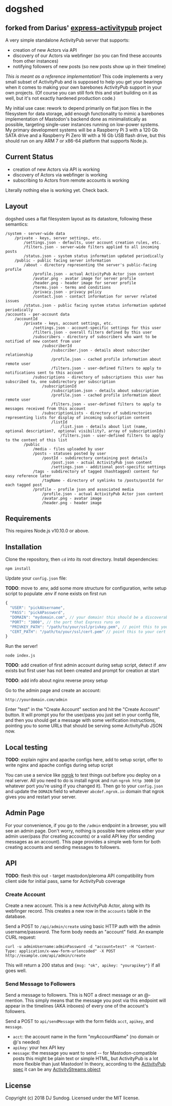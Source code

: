 # dogshed
## forked from Darius' [express-activitypub](https://github.com/dariusk/express-activitypub) project

A very simple standalone ActivityPub server that supports:

* creation of new Actors via API
* discovery of our Actors via webfinger (so you can find these accounts from other instances)
* notifying followers of new posts (so new posts show up in their timeline)

_This is meant as a reference implementation!_ This code implements a very small subset of ActivityPub and is supposed to help you get your bearings when it comes to making your own barebones ActivityPub support in your own projects. (Of course you can still fork this and start building on it as well, but it's not exactly hardened production code.)

My initial use case: rework to depend primarily on flat json files in the filesystem for data storage, add enough functionality to mimic a barebones implementation of Mastodon's backend done as minimalistically as possible, targeting single-user instances running on low-power systems. My primary development systems will be a Raspberry Pi 3 with a 120 Gb SATA drive and a Raspberry Pi Zero W with a 16 Gb USB flash drive, but this should run on any ARM 7 or x86-64 platform that supports Node.js.

## Current Status

* creation of new Actors via API is working
* discovery of Actors via webfinger is working
* subscribing to Actors from remote accounts is working

Literally nothing else is working yet. Check back.

## Layout

dogshed uses a flat filesystem layout as its datastore, following these semantics:

```
/system - server-wide data
    /private - keys, server settings, etc.
        /settings.json - defaults, user account creation rules, etc.
        /filters.json - server-wide filters applied to all incoming posts
        /status.json - system status information updated periodically
    /public - public facing server information
        /about - directory representing the server's public-facing profile
            /profile.json - actual ActivityPub Actor json content
            /avatar.png - avatar image for server profile
            /header.png - header image for server profile
            /terms.json - terms and conditions
            /privacy.json - privacy policy
            /contact.json - contact information for server related issues
        /status.json - public facing system status information updated periodically
/accounts - per-account data
    /accountId
        /private - keys, account settings, etc.
            /settings.json - account-specific settings for this user
            /filters.json - overall filters defined by this user
            /subscribers - directory of subscribers who want to be notified of new content from user
                /subscriberId
                    /subscriber.json - details about subscriber relationship
                    /profile.json - cached profile information about remote user
                    /filters.json - user-defined filters to apply to notifications sent to this account
            /subscriptions - directory of subscriptions this user has subscribed to, one subdirectory per subscription
                /subscriptionId
                    /subscription.json - details about subscription
                    /profile.json - cached profile information about remote user
                    /filters.json - user-defined filters to apply to messages received from this account
                /subscriptionLists - directory of subdirectories representing lists for display of incoming subscription content
                    /listId
                        /list.json - details about list (name, optional description?, optional visibility?, array of subscriptionIds)
                        /filters.json - user-defined filters to apply to the content of this list
        /public
            /media - files uploaded by user
            /posts - statuses posted by user
                /postId - subdirectory containing post details
                    /post.json - actual ActivityPub json content
                    /settings.json - additional post-specific settings
            /tags - subdirectory of tagged (hashtagged) content for easy reference later
                /tagName - directory of symlinks to /posts/postId for each tagged post
            /profile - profile json and associated media
                /profile.json - actual ActivityPub Actor json content
                /avatar.png - avatar image
                /header.png - header image

```

## Requirements

This requires Node.js v10.10.0 or above.

## Installation

Clone the repository, then `cd` into its root directory. Install dependencies:

`npm install`

Update your `config.json` file:

**TODO**: move to .env, add some more structure for configuration, write setup script to populate .env if none exists on first run

```js
{
  "USER": "pickAUsername",
  "PASS": "pickAPassword",
  "DOMAIN": "mydomain.com", // your domain! this should be a discoverable domain of some kind like "example.com"
  "PORT": "3000", // the port that Express runs on
  "PRIVKEY_PATH": "/path/to/your/ssl/privkey.pem", // point this to your private key you got from Certbot or similar
  "CERT_PATH": "/path/to/your/ssl/cert.pem" // point this to your cert you got from Certbot or similar
}
```

Run the server!

`node index.js`

**TODO**: add creation of first admin account during setup script, detect if .env exists but first user has not been created and prompt for creation at start

**TODO**: add info about nginx reverse proxy setup

Go to the admin page and create an account:

`http://yourdomain.com/admin`

Enter "test" in the "Create Account" section and hit the "Create Account" button. It will prompt you for the user/pass you just set in your config file, and then you should get a message with some verification instructions, pointing you to some URLs that should be serving some ActivityPub JSON now.

## Local testing

**TODO**: explain nginx and apache configs here, add to setup script, offer to write nginx and apache configs during setup script

You can use a service like [ngrok](https://ngrok.com/) to test things out before you deploy on a real server. All you need to do is install ngrok and run `ngrok http 3000` (or whatever port you're using if you changed it). Then go to your `config.json` and update the `DOMAIN` field to whatever `abcdef.ngrok.io` domain that ngrok gives you and restart your server.

## Admin Page

For your convenience, if you go to the `/admin` endpoint in a browser, you will see an admin page. Don't worry, nothing is possible here unless either your admin user/pass (for creating accounts) or a valid API key (for sending messages as an account). This page provides a simple web form for both creating accounts and sending messages to followers.

## API

**TODO**: flesh this out - target mastodon/pleroma API compatibility from client side for initial pass, same for ActivityPub coverage

### Create Account

Create a new account. This is a new ActivityPub Actor, along with its webfinger record. This creates a new row in the `accounts` table in the database.

Send a POST to `/api/admin/create` using basic HTTP auth with the admin username/password. The form body needs an "account" field. An example CURL request:

```
curl -u adminUsername:adminPassword -d "account=test" -H "Content-Type: application/x-www-form-urlencoded" -X POST http://example.com/api/admin/create
```

This will return a 200 status and `{msg: "ok", apikey: "yourapikey"}` if all goes well.

### Send Message to Followers

Send a message to followers. This is NOT a direct message or an @-mention. This simply means that the message you post via this endpoint will appear in the timelines (AKA inboxes) of every one of the account's followers.

Send a POST to `api/sendMessage` with the form fields `acct`, `apikey`, and `message`.

* `acct`: the account name in the form "myAccountName" (no domain or @'s needed)
* `apikey`: your hex API key
* `message`: the message you want to send -- for Mastodon-compatible posts this might be plain text or simple HTML, but ActivityPub is a lot more flexible than just Mastodon! In theory, according to the [ActivityPub spec](https://www.w3.org/TR/activitypub/#create-activity-outbox) it can be any [ActivityStreams object](https://www.w3.org/TR/activitystreams-core/#object)

## License

Copyright (c) 2018 DJ Sundog. Licensed under the MIT license.

